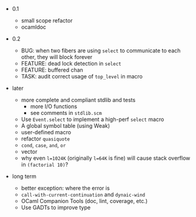 * 0.1
    * small scope refactor
    * ocamldoc

* 0.2
    * BUG: when two fibers are using `select` to communicate to each other, they will block forever
    * FEATURE: dead lock detection in `select`
    * FEATURE: buffered chan
    * TASK: audit correct usage of `top_level` in macro

* later
    * more complete and compliant stdlib and tests
        * more I/O functions
        * see comments in `stdlib.scm`
    * Use `Event.select` to implement a high-perf `select` macro
    * A global symbol table (using Weak)
    * user-defined macro
    * refactor `quasiquote`
    * `cond`, `case`, `and`, `or`
    * vector
    * why even `l=1024K` (originally `l=64K` is fine) will cause stack overflow in `(factorial 10)`?

* long term
    * better exception: where the error is
    * `call-with-current-continuation` and `dynaic-wind`
    * OCaml Companion Tools (doc, lint, coverage, etc.)
    * Use GADTs to improve type
